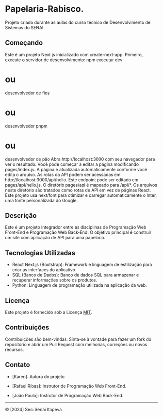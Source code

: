 # Papelaria-Rabisco.
Projeto criado durante as aulas do curso técnico de Desenvolvimento de Sistemas do SENAI.

## Começando
Este é um projeto Next.js inicializado com create-next-app.
Primeiro, execute o servidor de desenvolvimento:
npm executar dev
# ou
desenvolvedor de fios
# ou
desenvolvedor pnpm
# ou
desenvolvedor de pão
Abra http://localhost:3000 com seu navegador para ver o resultado.
Você pode começar a editar a página modificando pages/index.js. A página é atualizada automaticamente conforme você edita o arquivo.
As rotas da API podem ser acessadas em http://localhost:3000/api/hello. Este endpoint pode ser editado em pages/api/hello.js.
O diretório pages/api é mapeado para /api/*. Os arquivos neste diretório são tratados como rotas de API em vez de páginas React.
Este projeto usa next/font para otimizar e carregar automaticamente o Inter, uma fonte personalizada do Google.

## Descrição
Este é um projeto integrador entre as disciplinas de Programação Web Front-End e Programação Web Back-End. O objetivo principal é construir um site com aplicação de API para uma papelaria.

## Tecnologias Utilizadas
- React Next.js (Bootstrap): Framework e linguagem de estilização para criar as interfaces do aplicativo.
- SQL (Banco de Dados): Banco de dados SQL para armazenar e recuperar informações sobre os produtos.
- Python: Linguagem de programação utilizada na aplicação da web.


## Licença
Este projeto é fornecido sob a Licença [MIT](LICENSE).

## Contribuições
Contribuições são bem-vindas. Sinta-se à vontade para fazer um fork do repositório e abrir um Pull Request com melhorias, correções ou novos recursos.

## Contato
- [Karen]: Autora do projeto

- [Rafael Ribas]: Instrutor de Programação Web Front-End.
- [João Paulo]: Instrutor de Programação Web Back-End.
---
© [2024] Sesi Senai Itapeva
